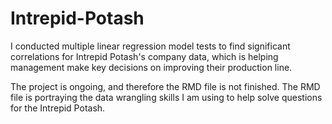 # Intrepid-Potash

I conducted multiple linear regression model tests to find significant correlations for Intrepid Potash's company data,
which is helping management make key decisions on improving their production line. 

The project is ongoing, and therefore the RMD file is not finished. The RMD file is portraying the data wrangling skills I am using to help solve questions for the Intrepid Potash.
